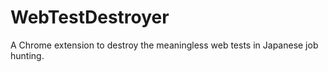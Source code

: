 # WebTestDestroyer
A Chrome extension to destroy the meaningless web tests in Japanese job hunting.
